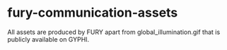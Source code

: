 # fury-communication-assets
All assets are produced by FURY apart from
global_illumination.gif that is publicly available on GYPHI.
